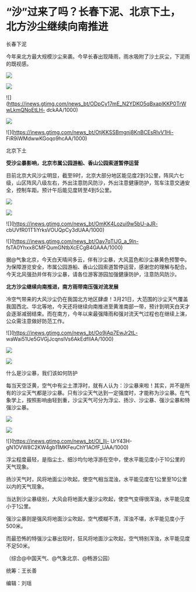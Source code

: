 # “沙”过来了吗？长春下泥、北京下土，北方沙尘继续向南推进

长春下泥

今年来北方最大规模沙尘来袭。今早长春出现降雨，雨水吸附了沙土灰尘，下泥雨的既视感。

![](https://inews.gtimg.com/news_bt/Oki1HdOYRWvpAqik4tTtYG_NIBKLxXs_lXj5zwRavut7EAA/1000)

![](https://inews.gtimg.com/news_bt/OMYhvUha8GQsUjlSDuX_wKGUGAMxgwiGqMVqqnpT2bVF0AA/1000)

![](https://inews.gtimg.com/news_bt/ODpCy17mE_N2YDKO5qBxaplKKP0TrWwLkmQNoEtLH-
dckAA/1000)

![](https://inews.gtimg.com/news_bt/O5y9_qj6Pox5Ok3WgHoMiOttaGpcf6KRAjMsBE2Jvo3f8AA/1000)

![](https://inews.gtimg.com/news_bt/OtjKKSSBmgnj8KnBCEsRlvV1Hi-
FiR9iWMdwwKGoqo9hcAA/1000)

北京下土

**受沙尘暴影响，北京市属公园游船、香山公园索道暂停运营**

目前北京大风沙尘明显，截至9时，北京大部分地区能见度2到3公里，阵风六七级，山区阵风八级左右，外出注意防风防沙，外出注意健康防护，驾车注意交通安全，控制车距。预计午后能见度转至4到5公里。

![](https://inews.gtimg.com/news_bt/OQjzpGcCdZ1bKUMYtP3vZHrDXB6u65-vn85mmXxzoKC2gAA/1000)

![](https://inews.gtimg.com/news_bt/OCqQVb6cSaNrq6vZWPvZaZcwGXNtzohc9ZkpKSbIztVGkAA/1000)

![](https://inews.gtimg.com/news_bt/OmKK4Lozui9w5bU-aJR-
cbUVfR01T1iYrksVOUQpCy3dUAA/1000)

![](https://inews.gtimg.com/news_bt/Oav7qTlJG_a_9ln-
fsTA0Yhxx8CMFQumGNtbXcECgB4GAAA/1000)

据@气象北京，今天白天晴间多云，伴有沙尘暴，大风蓝色和沙尘暴黄色预警中。为保障游览安全，市属公园游船、香山公园索道暂停运营，感谢您的理解与配合。今天北风强劲并伴有沙尘暴，请各位游客游园加强健康防护，注意防风防沙。​

**北方沙尘继续向南推进，南方雨带南压强对流发展**

冷空气带来的大风沙尘仍在我国北方地区肆虐！3月21日，大范围的沙尘天气覆盖我国西北、华北等地，今天还将继续向南推进至黄淮南部一带，预计到明天白天才会逐渐减弱结束。而在南方，今年以来最强降雨和强对流天气过程也在继续上演，公众需注意做好防范工作。

![](https://inews.gtimg.com/news_bt/Oo9iAp7EwJr2tL-
waWai51Ue5GVGjJcqnslVs6AkEdflIAA/1000)

![](https://inews.gtimg.com/news_bt/Ooq5YdInIBsJpg7EbPUSY_I2B-Q2QPe3zIK8YIJerKUtYAA/1000)

![](https://inews.gtimg.com/news_bt/O_ZYTWvX0rO5azbEp6LYtBxAQyirkxSkhm81A2Tx5VuHQAA/1000)

什么是沙尘暴，我们该如何防护

每当天空泛黄，空气中有尘土漂浮时，就有人认为：沙尘暴来啦！其实，并不是所有的沙尘天气都是沙尘暴。只有沙尘天气达到一定强度时，才能称为沙尘暴。在气象学上，按照影响由轻到重，沙尘天气可分为浮尘、扬沙、沙尘暴、强沙尘暴和特强沙尘暴。

![](https://inews.gtimg.com/news_bt/Of5ZfvQVHIFaXlL8NOGrNe0G5t6n_i0cHmR8Yl8eKBLMEAA/1000)

![](https://inews.gtimg.com/news_bt/O4u04yRBJhx3xijpdn5aBTGbFEnE1vta52PTExhCy7bG4AA/1000)

![](https://inews.gtimg.com/news_bt/Ol_lIj-
UrY43H-gN1OVW8C2KW4gb11MKFeuChY1AOfF_UAA/1000)

浮尘程度最轻，是指尘土、细沙均匀地浮游在空中，使水平能见度小于10公里的天气现象。

扬沙天气时，风将地面尘沙吹起，使空气相当混浊，水平能见度在1公里至10公里以内的天气现象。

当达到沙尘暴级别，大风会将地面大量沙尘吹起，使空气变得很浑浊，水平能见度小于1公里。

强沙尘暴则是强风将地面沙尘吹起，空气模糊不清，浑浊不堪，水平能见度小于500米。

而最恐怖的特强沙尘暴出现时，狂风将地面沙尘吹起，空气特别浑浊，水平能见度不足50米。

（综合@中国天气、@气象北京、@畅游公园）

统筹：王长善

编辑：刘瑶

